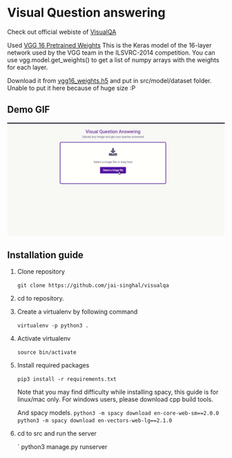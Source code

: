 # Visual Question answering

Check out official webiste of [VisualQA](https://visualqa.org/)

Used [VGG 16 Pretrained Weights](https://gist.github.com/baraldilorenzo/07d7802847aaad0a35d3)
This is the Keras model of the 16-layer network used by the VGG team in the ILSVRC-2014 competition.
You can use vgg.model.get_weights() to get a list of numpy arrays with the weights for each layer.

Download it from
[vgg16_weights.h5](https://drive.google.com/file/d/0Bz7KyqmuGsilT0J5dmRCM0ROVHc/view)
 and put in src/model/dataset folder. Unable to put it here because of huge size :P


## Demo GIF

![Demo video](https://github.com/jai-singhal/visualqa/blob/master/demo.gif)

## Installation guide

1. Clone repository 

    `
    git clone https://github.com/jai-singhal/visualqa
    `
2. cd to repository.

3. Create a virtualenv by following command

    ` virtualenv -p python3 .
    `

4. Activate virtualenv 

    `
    source bin/activate
    `

5. Install required packages 

    `
    pip3 install -r requirements.txt
    `
    
    Note that you may find difficulty while installing spacy, this guide is for linux/mac only.
    For windows users, please download cpp build tools.

    And spacy models.
    `
    python3 -m spacy download en-core-web-sm==2.0.0
    `
    `
    python3 -m spacy download en-vectors-web-lg==2.1.0
    `

6. cd to src and run the server 

    `
    python3 manage.py runserver